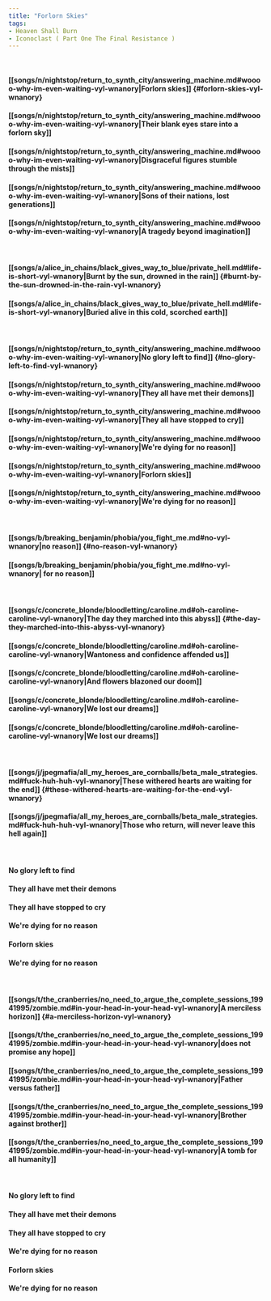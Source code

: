 ```yaml
---
title: "Forlorn Skies"
tags:
- Heaven Shall Burn
- Iconoclast ( Part One The Final Resistance )
---
```

&nbsp;
#### [[songs/n/nightstop/return_to_synth_city/answering_machine.md#woooo-why-im-even-waiting-vyl-wnanory|Forlorn skies]] {#forlorn-skies-vyl-wnanory}
#### [[songs/n/nightstop/return_to_synth_city/answering_machine.md#woooo-why-im-even-waiting-vyl-wnanory|Their blank eyes stare into a forlorn sky]]
#### [[songs/n/nightstop/return_to_synth_city/answering_machine.md#woooo-why-im-even-waiting-vyl-wnanory|Disgraceful figures stumble through the mists]]
#### [[songs/n/nightstop/return_to_synth_city/answering_machine.md#woooo-why-im-even-waiting-vyl-wnanory|Sons of their nations, lost generations]]
#### [[songs/n/nightstop/return_to_synth_city/answering_machine.md#woooo-why-im-even-waiting-vyl-wnanory|A tragedy beyond imagination]]
&nbsp;
#### [[songs/a/alice_in_chains/black_gives_way_to_blue/private_hell.md#life-is-short-vyl-wnanory|Burnt by the sun, drowned in the rain]] {#burnt-by-the-sun-drowned-in-the-rain-vyl-wnanory}
#### [[songs/a/alice_in_chains/black_gives_way_to_blue/private_hell.md#life-is-short-vyl-wnanory|Buried alive in this cold, scorched earth]]
&nbsp;
#### [[songs/n/nightstop/return_to_synth_city/answering_machine.md#woooo-why-im-even-waiting-vyl-wnanory|No glory left to find]] {#no-glory-left-to-find-vyl-wnanory}
#### [[songs/n/nightstop/return_to_synth_city/answering_machine.md#woooo-why-im-even-waiting-vyl-wnanory|They all have met their demons]]
#### [[songs/n/nightstop/return_to_synth_city/answering_machine.md#woooo-why-im-even-waiting-vyl-wnanory|They all have stopped to cry]]
#### [[songs/n/nightstop/return_to_synth_city/answering_machine.md#woooo-why-im-even-waiting-vyl-wnanory|We're dying for no reason]]
#### [[songs/n/nightstop/return_to_synth_city/answering_machine.md#woooo-why-im-even-waiting-vyl-wnanory|Forlorn skies]]
#### [[songs/n/nightstop/return_to_synth_city/answering_machine.md#woooo-why-im-even-waiting-vyl-wnanory|We're dying for no reason]]
&nbsp;
#### [[songs/b/breaking_benjamin/phobia/you_fight_me.md#no-vyl-wnanory|no reason]] {#no-reason-vyl-wnanory}
#### [[songs/b/breaking_benjamin/phobia/you_fight_me.md#no-vyl-wnanory|  for no reason]]
&nbsp;
#### [[songs/c/concrete_blonde/bloodletting/caroline.md#oh-caroline-caroline-vyl-wnanory|The day they marched into this abyss]] {#the-day-they-marched-into-this-abyss-vyl-wnanory}
#### [[songs/c/concrete_blonde/bloodletting/caroline.md#oh-caroline-caroline-vyl-wnanory|Wantoness and confidence affended us]]
#### [[songs/c/concrete_blonde/bloodletting/caroline.md#oh-caroline-caroline-vyl-wnanory|And flowers blazoned our doom]]
#### [[songs/c/concrete_blonde/bloodletting/caroline.md#oh-caroline-caroline-vyl-wnanory|We lost our dreams]]
#### [[songs/c/concrete_blonde/bloodletting/caroline.md#oh-caroline-caroline-vyl-wnanory|We lost our dreams]]
&nbsp;
#### [[songs/j/jpegmafia/all_my_heroes_are_cornballs/beta_male_strategies.md#fuck-huh-huh-vyl-wnanory|These withered hearts are waiting for the end]] {#these-withered-hearts-are-waiting-for-the-end-vyl-wnanory}
#### [[songs/j/jpegmafia/all_my_heroes_are_cornballs/beta_male_strategies.md#fuck-huh-huh-vyl-wnanory|Those who return, will never leave this hell again]]
&nbsp;
#### No glory left to find
#### They all have met their demons
#### They all have stopped to cry
#### We're dying for no reason
#### Forlorn skies
#### We're dying for no reason
&nbsp;
#### [[songs/t/the_cranberries/no_need_to_argue_the_complete_sessions_19941995/zombie.md#in-your-head-in-your-head-vyl-wnanory|A merciless horizon]] {#a-merciless-horizon-vyl-wnanory}
#### [[songs/t/the_cranberries/no_need_to_argue_the_complete_sessions_19941995/zombie.md#in-your-head-in-your-head-vyl-wnanory|does not promise any hope]]
#### [[songs/t/the_cranberries/no_need_to_argue_the_complete_sessions_19941995/zombie.md#in-your-head-in-your-head-vyl-wnanory|Father versus father]]
#### [[songs/t/the_cranberries/no_need_to_argue_the_complete_sessions_19941995/zombie.md#in-your-head-in-your-head-vyl-wnanory|Brother against brother]]
#### [[songs/t/the_cranberries/no_need_to_argue_the_complete_sessions_19941995/zombie.md#in-your-head-in-your-head-vyl-wnanory|A tomb for all humanity]]
&nbsp;
#### No glory left to find
#### They all have met their demons
#### They all have stopped to cry
#### We're dying for no reason
#### Forlorn skies
#### We're dying for no reason
